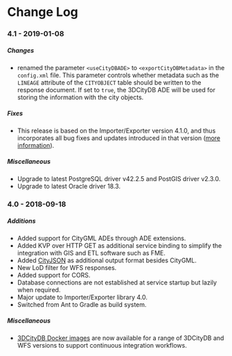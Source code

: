 Change Log
==========

### 4.1 - 2019-01-08

##### Changes
* renamed the parameter `<useCityDBADE>` to `<exportCityDBMetadata>` in the `config.xml` file. This parameter controls whether metadata such as the `LINEAGE` attribute of the `CITYOBJECT` table should be written to the response document. If set to `true`, the 3DCityDB ADE will be used for storing the information with the city objects. 

##### Fixes
* This release is based on the Importer/Exporter version 4.1.0, and thus incorporates all bug fixes and updates introduced in that version ([more information](https://github.com/3dcitydb/importer-exporter/releases/tag/v4.1.0)). 

##### Miscellaneous 
* Upgrade to latest PostgreSQL driver v42.2.5 and PostGIS driver v2.3.0.
* Upgrade to latest Oracle driver 18.3.

### 4.0 - 2018-09-18

##### Additions
* Added support for CityGML ADEs through ADE extensions.
* Added KVP over HTTP GET as additional service binding to simplify the integration with GIS and ETL software such as FME.
* Added [CityJSON](http://www.cityjson.org/) as additional output format besides CityGML.
* New LoD filter for WFS responses.
* Added support for CORS.
* Database connections are not established at service startup but lazily when required.
* Major update to Importer/Exporter library 4.0.
* Switched from Ant to Gradle as build system.

##### Miscellaneous 
* [3DCityDB Docker images](https://github.com/tum-gis/3dcitydb-docker-postgis) are now available for a range of 3DCityDB and WFS versions to support continuous integration workflows.
